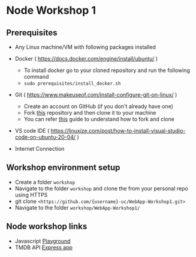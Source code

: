 # Node Workshop 1
## Prerequisites
 - Any Linux machine/VM with following packages installed
 - Docker  ( https://docs.docker.com/engine/install/ubuntu/ )
     * To install docker go to your cloned repository and run the following command
     * `sudo prerequisites/install_docker.sh`
 - Git     ( https://www.makeuseof.com/install-configure-git-on-linux/ )
     * Create an account on GitHub (if you don't already have one)
     * Fork [this](https:https://github.com/UniCourt/WebApp-Workshop1) repository and then clone it to your machine
     * You can refer [this](https://docs.github.com/en/get-started/quickstart/fork-a-repo) guide to understand how to fork and clone

 - VS code IDE ( https://linuxize.com/post/how-to-install-visual-studio-code-on-ubuntu-20-04/ )
 - Internet Connection
 
## Workshop environment setup 
 - Create a folder `workshop`
 - Navigate to the folder `workshop` and clone the from your personal repo using HTTPS
 - git clone `<https://github.com/{username}-uc/WebApp-Workshop1.git>`
 - Navigate to the folder `workshop/WebApp-Workshop1/`


## Node workshop links
  - Javascript [Playground](playground/README.md)
  - TMDB API [Express app](node-app/README.md) 


